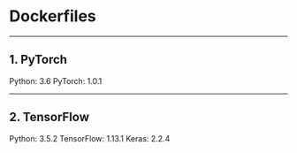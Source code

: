 # Dockerfiles

---

## 1. PyTorch

Python: 3.6
PyTorch: 1.0.1

---

## 2. TensorFlow

Python: 3.5.2
TensorFlow: 1.13.1
Keras: 2.2.4

